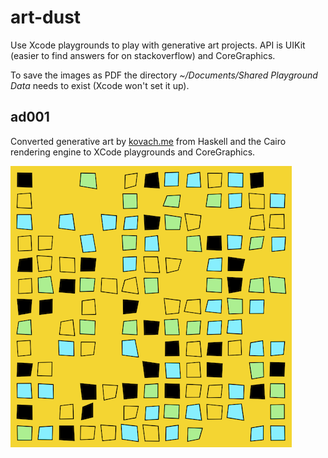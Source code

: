 # art-dust

Use Xcode playgrounds to play with generative art projects. API is UIKit (easier to find answers for on stackoverflow) and CoreGraphics.

To save the images as PDF the directory 
*~/Documents/Shared Playground Data* needs to exist (Xcode won't set it up).

## ad001

Converted generative art by [kovach.me](https://www.kovach.me/posts/2018-03-07-generating-art.html) from Haskell and the Cairo rendering engine to XCode playgrounds and CoreGraphics.

![ad001](ad001.png)
